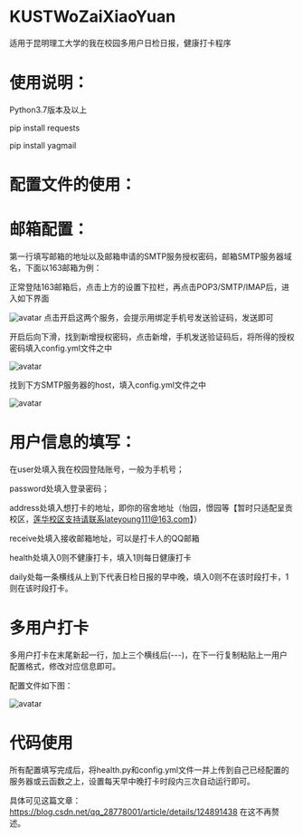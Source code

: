 # KUSTWoZaiXiaoYuan
适用于昆明理工大学的我在校园多用户日检日报，健康打卡程序



# 使用说明：
Python3.7版本及以上

pip install requests

pip install yagmail



# 配置文件的使用：
# 邮箱配置：
第一行填写邮箱的地址以及邮箱申请的SMTP服务授权密码，邮箱SMTP服务器域名，下面以163邮箱为例：

正常登陆163邮箱后，点击上方的设置下拉栏，再点击POP3/SMTP/IMAP后，进入如下界面

![avatar](https://img-blog.csdnimg.cn/aa3014630ebd4b5ea50bab59f9649070.png)
点击开启这两个服务，会提示用绑定手机号发送验证码，发送即可


开启后向下滑，找到新增授权密码，点击新增，手机发送验证码后，将所得的授权密码填入config.yml文件之中

![avatar](https://img-blog.csdnimg.cn/29ee0dea2b7d4174b2b6ff61922e06d4.png)

找到下方SMTP服务器的host，填入config.yml文件之中

![avatar](https://img-blog.csdnimg.cn/0fb29040b4b24a6a9e9da93ed4aa42a2.png)


# 用户信息的填写：
在user处填入我在校园登陆账号，一般为手机号；

password处填入登录密码；

address处填入想打卡的地址，即你的宿舍地址（怡园，憬园等【暂时只适配呈贡校区，莲华校区支持请联系lateyoung111@163.com】）

receive处填入接收邮箱地址，可以是打卡人的QQ邮箱

health处填入0则不健康打卡，填入1则每日健康打卡

daily处每一条横线从上到下代表日检日报的早中晚，填入0则不在该时段打卡，1则在该时段打卡。


# 多用户打卡
多用户打卡在末尾新起一行，加上三个横线后(---)，在下一行复制粘贴上一用户配置格式，修改对应信息即可。

配置文件如下图：


![avatar](https://img-blog.csdnimg.cn/e9c821ffe2494f419902c9a734156cb4.png)


# 代码使用
所有配置填写完成后，将health.py和config.yml文件一并上传到自己已经配置的服务器或云函数之上，设置每天早中晚打卡时段内三次自动运行即可。

具体可见这篇文章：https://blog.csdn.net/qq_28778001/article/details/124891438
在这不再赘述。
